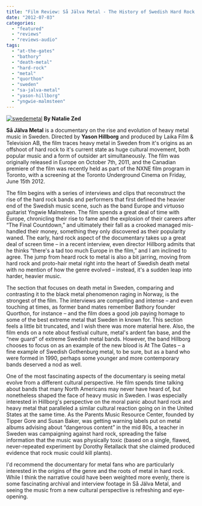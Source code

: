 ```yaml
---
title: "Film Review: Så Jälva Metal - The History of Swedish Hard Rock and Heavy Metal"
date: "2012-07-03"
categories: 
  - "featured"
  - "reviews"
  - "reviews-audio"
tags: 
  - "at-the-gates"
  - "bathory"
  - "death-metal"
  - "hard-rock"
  - "metal"
  - "quorthon"
  - "sweden"
  - "sa-jalva-metal"
  - "yason-hillborg"
  - "yngwie-malmsteen"
---
```


[![](http://www.hellbound.ca/wp-content/uploads/2012/06/swedemetal-590x295.jpg "swedemetal")](http://www.hellbound.ca/2012/06/interview-with-yasin-hillborg-director-of-sa-javla-metal/swedemetal/) **By Natalie Zed**

**Så Jälva Metal** is a documentary on the rise and evolution of heavy metal music in Sweden. Directed by **Yason Hillborg** and produced by Laika Film & Television AB, the film traces heavy metal in Sweden from it's origins as an offshoot of hard rock to it's current state as huge cultural movement, both popular music and a form of outsider art simultaneously. The film was originally released in Europe on October 7th, 2011, and the Canadian premiere of the film was recently held as part of the NXNE film program in Toronto, with a screening at the Toronto Underground Cinema on Friday, June 15th 2012.

The film begins with a series of interviews and clips that reconstruct the rise of the hard rock bands and performers that first defined the heavier end of the Swedish music scene, such as the band Europe and virtuoso guitarist Yngwie Malmsteen. The film spends a great deal of time with Europe, chronicling their rise to fame and the explosion of their careers after “The Final Countdown,” and ultimately their fall as a crooked managed mis-handled their money, something they only discovered as their popularity waned. The early, hard rock aspect of the documentary takes up a great deal of screen time – in a recent interview, even director Hillborg admits that he thinks “there's a tad too much Europe in the film,” and I am inclined to agree. The jump from heard rock to metal is also a bit jarring, moving from hard rock and proto-hair metal right into the heart of Swedish death metal with no mention of how the genre evolved – instead, it's a sudden leap into harder, heavier music.

The section that focuses on death metal in Sweden, comparing and contrasting it to the black metal phenomenon raging in Norway, is the strongest of the film. The interviews are compelling and intense – and even touching at times, as former band mates remember Bathory founder Quorthon, for instance – and the film does a good job paying homage to some of the best extreme metal that Sweden in known for. This section feels a little bit truncated, and I wish there was more material here. Also, the film ends on a note about festival culture, metal's ardent fan base, and the “new guard” of extreme Swedish metal bands. However, the band Hillborg chooses to focus on as an example of the new blood is At The Gates – a fine example of Swedish Gothenburg metal, to be sure, but as a band who were formed in 1990, perhaps some younger and more contemporary bands deserved a nod as well.

One of the most fascinating aspects of the documentary is seeing metal evolve from a different cultural perspective. He film spends time talking about bands that many North Americans may never have heard of, but nonetheless shaped the face of heavy music in Sweden. I was especially interested in Hillborg's perspective on the moral panic about hard rock and heavy metal that paralleled a similar cultural reaction going on in the United States at the same time. As the Parents Music Resource Center, founded by Tipper Gore and Susan Baker, was getting warning labels put on metal albums advising about “dangerous content” in the mid 80s, a teacher in Sweden was campaigning against hard rock, spreading the false information that the music was physically toxic (based on a single, flawed, never-repeated experiment by Dorothy Retallack that she claimed produced evidence that rock music could kill plants).

I'd recommend the documentary for metal fans who are particularly interested in the origins of the genre and the roots of metal in hard rock. While I think the narrative could have been weighted more evenly, there is some fascinating archival and interview footage in Så Jälva Metal, and seeing the music from a new cultural perspective is refreshing and eye-opening.
